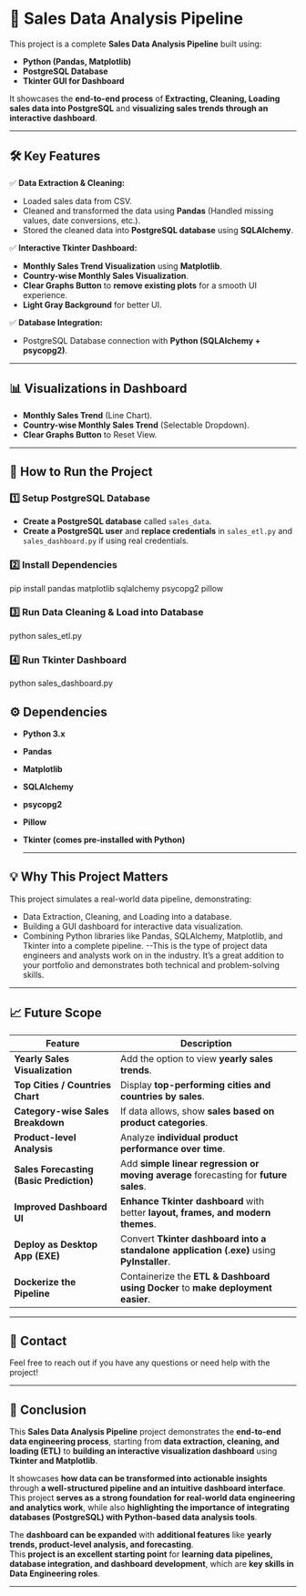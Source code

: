 # 🛒 Sales Data Analysis Pipeline

This project is a complete **Sales Data Analysis Pipeline** built using:
- **Python (Pandas, Matplotlib)**
- **PostgreSQL Database**
- **Tkinter GUI for Dashboard**

It showcases the **end-to-end process** of **Extracting, Cleaning, Loading sales data into PostgreSQL** and **visualizing sales trends through an interactive dashboard**.

---

## 🛠️ Key Features
✅ **Data Extraction & Cleaning:**
- Loaded sales data from CSV.
- Cleaned and transformed the data using **Pandas** (Handled missing values, date conversions, etc.).
- Stored the cleaned data into **PostgreSQL database** using **SQLAlchemy**.

✅ **Interactive Tkinter Dashboard:**
- **Monthly Sales Trend Visualization** using **Matplotlib**.
- **Country-wise Monthly Sales Visualization**.
- **Clear Graphs Button** to **remove existing plots** for a smooth UI experience.
- **Light Gray Background** for better UI.

✅ **Database Integration:**
- PostgreSQL Database connection with **Python (SQLAlchemy + psycopg2)**.

---

## 📊 Visualizations in Dashboard
- **Monthly Sales Trend** (Line Chart).
- **Country-wise Monthly Sales Trend** (Selectable Dropdown).
- **Clear Graphs Button** to Reset View.

---

## 🚀 How to Run the Project
### 1️⃣ Setup PostgreSQL Database
- **Create a PostgreSQL database** called `sales_data`.
- **Create a PostgreSQL user** and **replace credentials** in `sales_etl.py` and `sales_dashboard.py` if using real credentials.


### 2️⃣ Install Dependencies
pip install pandas matplotlib sqlalchemy psycopg2 pillow

### 3️⃣ Run Data Cleaning & Load into Database

python sales_etl.py
### 4️⃣ Run Tkinter Dashboard

python sales_dashboard.py


## ⚙️ Dependencies
- **Python 3.x**
- **Pandas**
- **Matplotlib**
- **SQLAlchemy**
- **psycopg2**
- **Pillow**
- **Tkinter (comes pre-installed with Python)**

  ---

## 💡 Why This Project Matters
This project simulates a real-world data pipeline, demonstrating:

- Data Extraction, Cleaning, and Loading into a database.
- Building a GUI dashboard for interactive data visualization.
- Combining Python libraries like Pandas, SQLAlchemy, Matplotlib, and Tkinter into a complete pipeline.
--This is the type of project data engineers and analysts work on in the industry. It’s a great addition to your portfolio and demonstrates both technical and problem-solving skills.


---

## 📈 Future Scope
| Feature                          | Description                                                   |
|-----------------------------------|---------------------------------------------------------------|
| **Yearly Sales Visualization**   | Add the option to view **yearly sales trends**.               |
| **Top Cities / Countries Chart** | Display **top-performing cities and countries by sales**.     |
| **Category-wise Sales Breakdown**| If data allows, show **sales based on product categories**.    |
| **Product-level Analysis**       | Analyze **individual product performance over time**.         |
| **Sales Forecasting (Basic Prediction)** | Add **simple linear regression or moving average** forecasting for **future sales**. |
| **Improved Dashboard UI**        | **Enhance Tkinter dashboard** with better **layout, frames, and modern themes**. |
| **Deploy as Desktop App (EXE)**  | Convert **Tkinter dashboard into a standalone application (.exe)** using **PyInstaller**. |
| **Dockerize the Pipeline**       | Containerize the **ETL & Dashboard using Docker** to **make deployment easier**. |

 ---
 
## 📧 Contact
Feel free to reach out if you have any questions or need help with the project!

---

## 🏁 Conclusion

This **Sales Data Analysis Pipeline** project demonstrates the **end-to-end data engineering process**, starting from **data extraction, cleaning, and loading (ETL)** to **building an interactive visualization dashboard** using **Tkinter and Matplotlib**.

It showcases **how data can be transformed into actionable insights** through **a well-structured pipeline and an intuitive dashboard interface**.  
This project **serves as a strong foundation for real-world data engineering and analytics work**, while also **highlighting the importance of integrating databases (PostgreSQL) with Python-based data analysis tools**.

The **dashboard can be expanded** with **additional features** like **yearly trends, product-level analysis, and forecasting**.  
This **project is an excellent starting point** for **learning data pipelines, database integration, and dashboard development**, which are **key skills in Data Engineering roles**.

---


